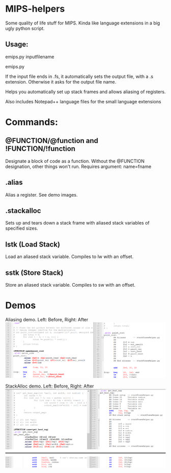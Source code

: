 # MIPS-helpers
Some quality of life stuff for MIPS. Kinda like language extensions in a big ugly python script.

## Usage: 
emips.py inputfilename

emips.py

If the input file ends in .fs, it automatically sets the output file, with a .s extension.
Otherwise it asks for the output file name.


Helps you automatically set up stack frames and allows aliasing of registers.

Also includes Notepad++ language files for the small language extensions

# Commands:

## @FUNCTION/@function and !FUNCTION/!function
  Designate a block of code as a function.
  Without the @FUNCTION designation, other things won't run.
  Requires argument: name=fname

## .alias
  Alias a register. See demo images.
  
## .stackalloc
  Sets up and tears down a stack frame with aliased stack variables of specified sizes.

## lstk (Load Stack)
  Load an aliased stack variable. Compiles to lw with an offset.
  
## sstk (Store Stack)
  Store an aliased stack variable. Compiles to sw with an offset.

# Demos

Aliasing demo. Left: Before, Right: After
![demo 1](https://github.com/mass2010chromium/MIPS-helpers/blob/master/images/demo.png)

StackAlloc demo. Left: Before, Right: After
![demo 2](https://github.com/mass2010chromium/MIPS-helpers/blob/master/images/demo2.png)
